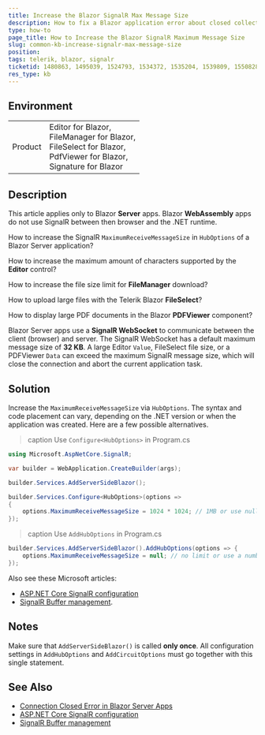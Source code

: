 ```yaml
---
title: Increase the Blazor SignalR Max Message Size
description: How to fix a Blazor application error about closed collection, which occurs when pasting large images into the Editor, or uploading large files in the FileSelect.
type: how-to
page_title: How to Increase the Blazor SignalR Maximum Message Size
slug: common-kb-increase-signalr-max-message-size
position: 
tags: telerik, blazor, signalr
ticketid: 1480863, 1495039, 1524793, 1534372, 1535204, 1539809, 1550828, 1551288, 1551857, 1552427, 1555847, 1556196, 1557177, 1559614, 1568863, 1571806, 1571934, 1577980, 1579764, 1587204
res_type: kb
---
```


## Environment

<table>
    <tbody>
        <tr>
            <td>Product</td>
            <td>
                Editor for Blazor, <br />
                FileManager for Blazor, <br />
                FileSelect for Blazor, <br />
                PdfViewer for Blazor, <br />
                Signature for Blazor
            </td>
        </tr>
    </tbody>
</table>

## Description

This article applies only to Blazor **Server** apps. Blazor **WebAssembly** apps do not use SignalR between then browser and the .NET runtime.

How to increase the SignalR `MaximumReceiveMessageSize` in `HubOptions` of a Blazor Server application?

How to increase the maximum amount of characters supported by the **Editor** control?

How to increase the file size limit for **FileManager** download?

How to upload large files with the Telerik Blazor **FileSelect**?

How to display large PDF documents in the Blazor **PDFViewer** component?

Blazor Server apps use a **SignalR WebSocket** to communicate between the client (browser) and server. The SignalR WebSocket has a default maximum message size of **32 KB**. A large Editor `Value`, FileSelect file size, or a PDFViewer `Data` can exceed the maximum SignalR message size, which will close the connection and abort the current application task.

## Solution

Increase the `MaximumReceiveMessageSize` via `HubOptions`. The syntax and code placement can vary, depending on the .NET version or when the application was created. Here are a few possible alternatives.

>caption Use `Configure<HubOptions>` in Program.cs

<div class="skip-repl"></div>

````CS
using Microsoft.AspNetCore.SignalR;

var builder = WebApplication.CreateBuilder(args);

builder.Services.AddServerSideBlazor();

builder.Services.Configure<HubOptions>(options =>
{
    options.MaximumReceiveMessageSize = 1024 * 1024; // 1MB or use null
});
````

>caption Use `AddHubOptions` in Program.cs

<div class="skip-repl"></div>

````CS
builder.Services.AddServerSideBlazor().AddHubOptions(options => {
    options.MaximumReceiveMessageSize = null; // no limit or use a number
});
````

Also see these Microsoft articles:

* [ASP.NET Core SignalR configuration](https://learn.microsoft.com/en-us/aspnet/core/signalr/configuration)
* [SignalR Buffer management](https://learn.microsoft.com/en-us/aspnet/core/signalr/security?view=aspnetcore-7.0#buffer-management).

## Notes

Make sure that `AddServerSideBlazor()` is called **only once**. All configuration settings in `AddHubOptions` and `AddCircuitOptions` must go together with this single statement.

## See Also

* [Connection Closed Error in Blazor Server Apps](slug:common-kb-connection-closed)
* [ASP.NET Core SignalR configuration](https://learn.microsoft.com/en-us/aspnet/core/signalr/configuration)
* [SignalR Buffer management](https://learn.microsoft.com/en-us/aspnet/core/signalr/security?view=aspnetcore-7.0#buffer-management)
